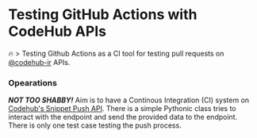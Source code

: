 # Testing GitHub Actions with CodeHub APIs
:fire: > Testing Github Actions as a CI tool for testing pull requests on [@codehub-ir](github.com/codehub-ir) APIs.

### Opearations
***NOT TOO SHABBY!*** Aim is to have a Continous Integration (CI) system on [Codehub's Snippet Push API](https://codehub.pythonanywhere.com/api/v1/docs#operation/snippet_create). There is a simple Pythonic class tries to interact with the endpoint and send the provided data to the endpoint. There is only one test case testing the push process.
